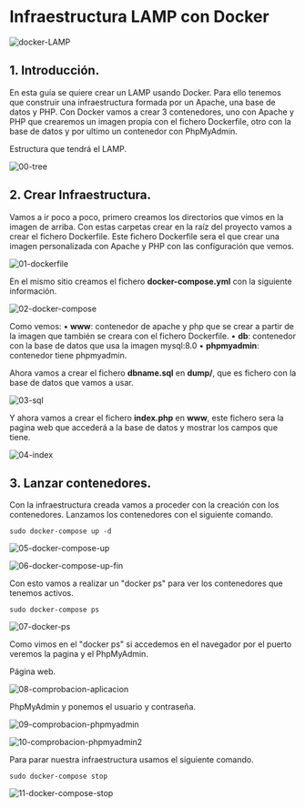 
# Infraestructura LAMP con Docker

![docker-LAMP](capturas/docker-LAMP.jpeg)


## 1. Introducción.
En esta guía se quiere crear un LAMP usando Docker. Para ello tenemos que construir una infraestructura formada por un Apache, una base de datos y PHP. Con Docker vamos a crear 3 contenedores, uno con Apache y PHP que crearemos un imagen propia con el fichero Dockerfile, otro con la base de datos y por ultimo un contenedor con PhpMyAdmin.

Estructura que tendrá el LAMP.

![00-tree](capturas/00-tree.png)


## 2. Crear Infraestructura.
Vamos a ir poco a poco, primero creamos los directorios que vimos en la imagen de arriba. Con estas carpetas crear en la raíz del proyecto vamos a crear el fichero Dockerfile.
Este fichero Dockerfile sera el que crear una imagen personalizada con Apache y PHP con las configuración que vemos.

![01-dockerfile](capturas/01-dockerfile.png)


En el mismo sitio creamos el fichero **docker-compose.yml** con la siguiente información.

![02-docker-compose](capturas/02-docker-compose.png)


Como vemos:
    • **www**: contenedor de apache y php que se crear a partir de la imagen que también se creara con el fichero Dockerfile.
    • **db**: contenedor con la base de datos que usa la imagen mysql:8.0
    • **phpmyadmin**: contenedor tiene phpmyadmin.

Ahora vamos a crear el fichero **dbname.sql** en **dump/**, que es fichero con la base de datos que vamos a usar.

![03-sql](capturas/03-sql.png)


Y ahora vamos a crear el fichero **index.php** en **www**, este fichero sera la pagina web que accederá a la base de datos y mostrar los campos que tiene.

![04-index](capturas/04-index.png)


## 3. Lanzar contenedores.
Con la infraestructura creada vamos a proceder con la creación con los contenedores.
Lanzamos los contenedores con el siguiente comando.
```
sudo docker-compose up -d
```

![05-docker-compose-up](capturas/05-docker-compose-up.png)


![06-docker-compose-up-fin](capturas/06-docker-compose-up-fin.png)


Con esto vamos a realizar un "docker ps" para ver los contenedores que tenemos activos.
```
sudo docker-compose ps
```

![07-docker-ps](capturas/07-docker-ps.png)


Como vimos en el "docker ps" si accedemos en el navegador por el puerto veremos la pagina y el PhpMyAdmin.

Página web.

![08-comprobacion-aplicacion](capturas/08-comprobacion-aplicacion.png)


PhpMyAdmin y ponemos el usuario y contraseña.

![09-comprobacion-phpmyadmin](capturas/09-comprobacion-phpmyadmin.png)


![10-comprobacion-phpmyadmin2](capturas/10-comprobacion-phpmyadmin2.png)


Para parar nuestra infraestructura usamos el siguiente comando.
```
sudo docker-compose stop
```

![11-docker-compose-stop](capturas/11-docker-compose-stop.png)
